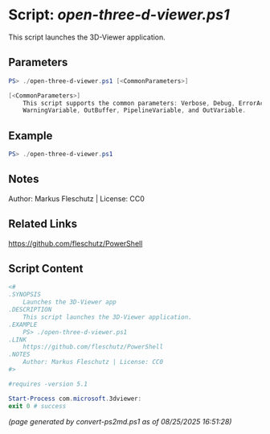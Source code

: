 Script: *open-three-d-viewer.ps1*
========================

This script launches the 3D-Viewer application.

Parameters
----------
```powershell
PS> ./open-three-d-viewer.ps1 [<CommonParameters>]

[<CommonParameters>]
    This script supports the common parameters: Verbose, Debug, ErrorAction, ErrorVariable, WarningAction, 
    WarningVariable, OutBuffer, PipelineVariable, and OutVariable.
```

Example
-------
```powershell
PS> ./open-three-d-viewer.ps1

```

Notes
-----
Author: Markus Fleschutz | License: CC0

Related Links
-------------
https://github.com/fleschutz/PowerShell

Script Content
--------------
```powershell
<#
.SYNOPSIS
	Launches the 3D-Viewer app
.DESCRIPTION
	This script launches the 3D-Viewer application.
.EXAMPLE
	PS> ./open-three-d-viewer.ps1
.LINK
	https://github.com/fleschutz/PowerShell
.NOTES
	Author: Markus Fleschutz | License: CC0
#>

#requires -version 5.1

Start-Process com.microsoft.3dviewer:
exit 0 # success
```

*(page generated by convert-ps2md.ps1 as of 08/25/2025 16:51:28)*
